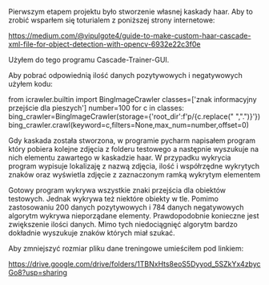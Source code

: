 Pierwszym etapem projektu było stworzenie własnej kaskady haar. Aby to zrobić wsparłem się toturialem z poniższej strony internetowe:

https://medium.com/@vipulgote4/guide-to-make-custom-haar-cascade-xml-file-for-object-detection-with-opencv-6932e22c3f0e

Użyłem do tego programu  Cascade-Trainer-GUI.

Aby pobrać odpowiednią ilość danych pozytywowych i negatywowych użyłem kodu:

from icrawler.builtin import BingImageCrawler
classes=['znak informacyjny przejście dla pieszych'] 
number=100
for c in classes:
    bing_crawler=BingImageCrawler(storage={'root_dir':f'p/{c.replace(" ",".")}'})
    bing_crawler.crawl(keyword=c,filters=None,max_num=number,offset=0)

Gdy kaskada została stworzona, w programie pycharm napisałem program który pobiera kolejne zdjęcia z folderu testowego a następnie wyszukuje 
na nich elementu zawartego w kaskadzie haar. W przypadku wykrycia program wypisuje lokalizaję z nazwą zdjęcia, ilość i współrzędne wykrytych 
znaków oraz wyświetla zdjęcie z zaznaczonym ramką wykrytym elementem

Gotowy program wykrywa wszystkie znaki przejścia dla obiektów testowych. Jednak wykrywa też niektóre obiekty w tle. Pomimo zastosowaniu 200 danych 
pozytywowych i 784 danych negatywowych algorytm wykrywa nieporządane elementy. Prawdopodobnie konieczne jest zwiększenie ilości danych. Mimo tych niedociągnięć 
algorytm bardzo dokładnie wyszukuje znaków których miał szukać.

Aby zmniejszyć rozmiar pliku dane treningowe umieściłem pod linkiem:

https://drive.google.com/drive/folders/1TBNxHts8eoS5Dyyod_5SZkYx4zbycGo8?usp=sharing
